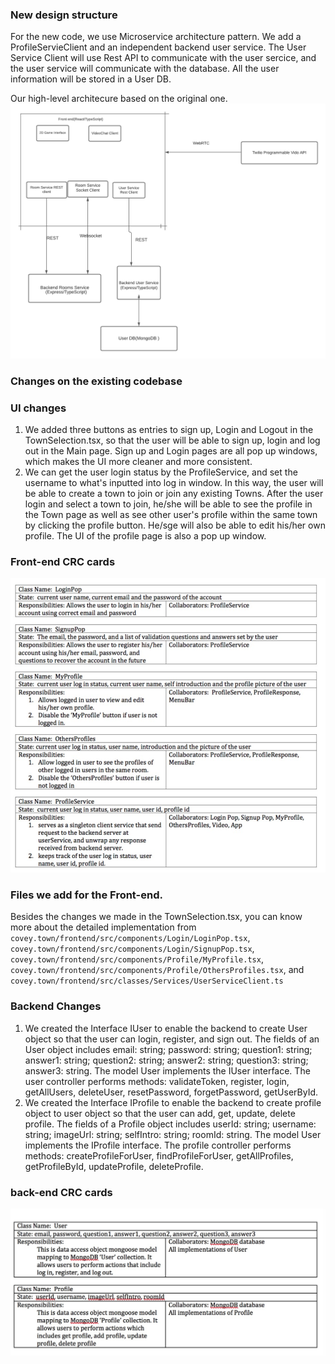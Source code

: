 ### New design structure

For the new code, we use Microservice architecture pattern. We add a ProfileServieClient and an independent backend user service. The User Service Client will use Rest API to communicate with the user sercice, and the user service will communicate with the database. All the user information will be stored in a User DB.

Our high-level architecure based on the original one.
![Our Covey.Town Architecture](docs/High-level-design.png)

### Changes on the existing codebase

### UI changes

1. We added three buttons as entries to sign up, Login and Logout in the TownSelection.tsx, so that the user will be able to sign up, login and log out in the Main page. Sign up and Login pages are all pop up windows, which makes the UI more cleaner and more consistent.
2. We can get the user login status by the ProfileService, and set the username to what's inputted into log in window. In this way, the user will be able to create a town to join or join any existing Towns.
   After the user login and select a town to join, he/she will be able to see the profile in the Town page as well as see other user's profile within the same town by clicking the profile button. He/sge will also be able to edit his/her own profile. The UI of the profile page is also a pop up window.

### Front-end CRC cards

![Our Front-end components CRC cards](docs/Front-end-ComponentsCRCCARD.png)

### Files we add for the Front-end.

Besides the changes we made in the TownSelection.tsx, you can know more about the detailed implementation from `covey.town/frontend/src/components/Login/LoginPop.tsx`, `covey.town/frontend/src/components/Login/SignupPop.tsx`, `covey.town/frontend/src/components/Profile/MyProfile.tsx`, `covey.town/frontend/src/components/Profile/OthersProfiles.tsx`, and `covey.town/frontend/src/classes/Services/UserServiceClient.ts`

### Backend Changes

1. We created the Interface IUser to enable the backend to create User object so that the user can login, register, and sign out. The fields of an User object includes email: string; password: string; question1: string; answer1: string; question2: string; answer2: string; question3: string; answer3: string. The model User implements the IUser interface. The user controller performs methods: validateToken, register, login, getAllUsers, deleteUser, resetPassword, forgetPassword, getUserById.
2. We created the Interface IProfile to enable the backend to create profile object to user object so that the user can add, get, update, delete profile. The fields of a Profile object includes userId: string; username: string; imageUrl: string; selfIntro: string; roomId: string. The model User implements the IProfile interface. The profile controller performs methods: createProfileForUser, findProfileForUser, getAllProfiles, getProfileById, updateProfile, deleteProfile.

### back-end CRC cards

![Our back-end components CRC cards](docs/back-end.png)
